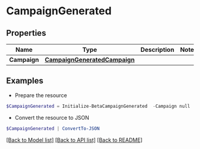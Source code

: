 # CampaignGenerated
## Properties

Name | Type | Description | Notes
------------ | ------------- | ------------- | -------------
**Campaign** | [**CampaignGeneratedCampaign**](CampaignGeneratedCampaign.md) |  | 

## Examples

- Prepare the resource
```powershell
$CampaignGenerated = Initialize-BetaCampaignGenerated  -Campaign null
```

- Convert the resource to JSON
```powershell
$CampaignGenerated | ConvertTo-JSON
```

[[Back to Model list]](../README.md#documentation-for-models) [[Back to API list]](../README.md#documentation-for-api-endpoints) [[Back to README]](../README.md)

